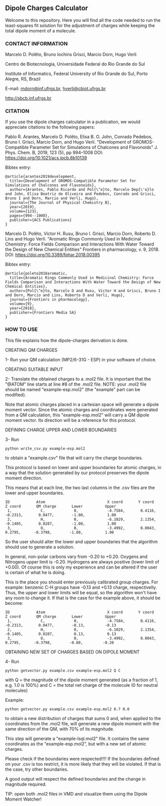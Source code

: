 ## Dipole Charges Calculator 

Welcome to this repository. Here you will find all the code needed to run the least-squares fit solution for the adjustment of charges while keeping the total dipole moment of a molecule.

### CONTACT INFORMATION

Marcelo D. Polêto, Bruno Iochins Grisci, Marcio Dorn, Hugo Verli

Centro de Biotecnologia, Universidade Federal do Rio Grande do Sul

Institute of Informatics, Federal University of Rio Grande do Sul, Porto Alegre, RS, Brazil

E-mail: mdorn@inf.ufrgs.br, hverli@cbiot.ufrgs.br

http://sbcb.inf.ufrgs.br

### CITATION

If you use the dipole charges calculator in a publication, we would appreciate citations to the following papers:

Pablo R. Arantes, Marcelo D. Polêto, Elisa B. O. John, Conrado Pedebos, Bruno I. Grisci, Marcio Dorn, and Hugo Verli. 
"Development of GROMOS-Compatible Parameter Set for Simulations of Chalcones and Flavonoids" 
J. Phys. Chem. B, 2019, 123 (5), pp 994–1008
DOI: https://doi.org/10.1021/acs.jpcb.8b10139

Bibtex entry:
```
@article{arantes2019development,
  title={Development of GROMOS-Compatible Parameter Set for Simulations of Chalcones and Flavonoids},
  author={Arantes, Pablo Ricardo and Pol{\^e}to, Marcelo Dep{\'o}lo and John, Elisa Beatriz de Oliveira and Pedebos, Conrado and Grisci, Bruno I and Dorn, Marcio and Verli, Hugo},
  journal={The Journal of Physical Chemistry B},
  year={2019},
  volume={123},
  pages={994--1008},
  publisher={ACS Publications}
}
```

Marcelo D. Polêto, Victor H. Rusu, Bruno I. Grisci, Marcio Dorn, Roberto D. Lins and Hugo Verli.
"Aromatic Rings Commonly Used in Medicinal Chemistry: Force Fields Comparison and Interactions With Water Toward the Design of New Chemical Entities"
Frontiers in pharmacology, v. 9, 2018.
DOI: https://doi.org/10.3389/fphar.2018.00395

Bibtex entry:
```
@article{poleto2018aromatic,
  title={Aromatic Rings Commonly Used in Medicinal Chemistry: Force Fields Comparison and Interactions With Water Toward the Design of New Chemical Entities},
  author={Pol{\^e}to, Marcelo D and Rusu, Victor H and Grisci, Bruno I and Dorn, Marcio and Lins, Roberto D and Verli, Hugo},
  journal={Frontiers in pharmacology},
  volume={9},
  year={2018},
  publisher={Frontiers Media SA}
}
```

### HOW TO USE

This file explains how the dipole-charges derivation is done.

CREATING QM CHARGES

1- Run your QM calculation (MP2/6-31G - ESP) in your software of choice.

CREATING SUITABLE INPUT

2- Translate the obtained charges to a .mol2 file. It is important that the "@<TRIPOS>ATOM" line starts at line #8 of the .mol2 file. NOTE: your .mol2 file should be named "example-esp.mol2" (the "example" part can be modified).

Note that atomic charges placed in a cartesian space will generate a dipole moment vector. Since the atomic charges and coordinates were generated from a QM calculation, this "example-esp.mol2" will carry a QM dipole moment vector. Its direction will be a reference for this protocol.

DEFINING CHARGE UPPER AND LOWER BOUNDARIES

3- Run 
```
python write_csv.py example-esp.mol2
```
to obtain a "example.csv" file that will carry the charge boundaries.

This protocol is based on lower and upper boundaries for atomic charges, in a way that the solution generated by our protocol preserves the dipole moment direction.

This means that at each line, the two last columns in the .csv files are the lower and upper boundaries.

    ID            Atom                            X coord       Y coord        Z coord       QM charge       Lower          Upper     
     1,             C,             0,             -4.7584,       0.4116,        -0.2313,       0.0477,        -1.00,          1.00            
     2,             H,             0,             -6.1029,       2.1354,        -0.1405,       0.0287,        -1.00,          1.00            
     3,             O,             0,             -3.4992,       0.0043,         0.2795,      -0.3798,        -1.00,          1.00            

So the user should alter the lower and upper boundaries that the algorithm should use to generate a solution.

In general, non-polar carbons vary from -0.20 to +0.20. Oxygens and Nitrogens upper limit is -0.20. Hydrogens are always positive (lower limit of +0.00). Of course this is only my experience and can be altered if the user is certain of what he is doing. 

This is the place you should enter previously calibrated group charges. For example: benzenic C-H groups have -0.13 and +0.13 charge, respectivelly. Thus, the upper and lower limits will be equal, so the algorithm won't have any room to change it. If that is the case for the example above, it should be become:

    ID            Atom                            X coord       Y coord        Z coord       QM charge       Lower          Upper     
     1,             C,             0,             -4.7584,       0.4116,        -0.2313,       0.0477,        -0.13,         -0.13            
     2,             H,             0,             -6.1029,       2.1354,        -0.1405,       0.0287,         0.13,          0.13            
     3,             O,             0,             -3.4992,       0.0043,         0.2795,      -0.3798,        -0.80,         -0.20   

OBTAINING NEW SET OF CHARGES BASED ON DIPOLE MOMENT

4- Run
```
python getvector.py example.csv example-esp.mol2 Q C
```
with Q = the magnitude of the dipole moment generated (as a fraction of 1, e.g. 1.0 is 100%) and C = the total net charge of the molecule (0 for neutral molecules)

Example: 
```
python getvector.py example.csv example-esp.mol2 0.7 0.0
```
to obtain a new distribution of charges that sums 0 and, when applied to the coordinates from the .mol2 file, will generate a new dipole moment with the same direction of the QM, with 70% of its magnitude.

This step will generate a "example-lsql.mol2" file. It contains the same coordinates as the "example-esp.mol2", but with a new set of atomic charges.

Please check if the boundaries were respected!!!! If the boundaries defined on your .csv is too restrict, it is more likely that they will be violated. If that is the case, try other boundaries.

A good output will respect the defined boundaries and the change in magnitude required.

TIP: open both .mol2 files in VMD and visualize them using the Dipole Moment Watcher! 
